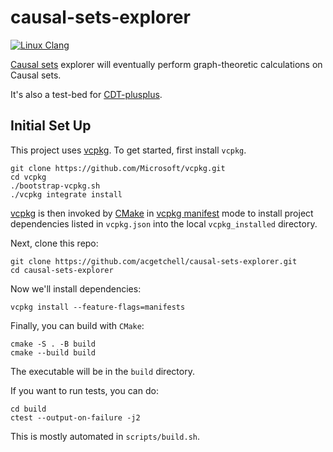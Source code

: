# causal-sets-explorer
[![Linux Clang](https://github.com/acgetchell/causal-sets-explorer/actions/workflows/linux-clang.yml/badge.svg)](https://github.com/acgetchell/causal-sets-explorer/actions/workflows/linux-clang.yml)

[Causal sets][causets] explorer will eventually perform graph-theoretic calculations on Causal sets.

It's also a test-bed for [CDT-plusplus].

## Initial Set Up
This project uses [vcpkg].
To get started, first install `vcpkg`.

~~~
git clone https://github.com/Microsoft/vcpkg.git
cd vcpkg
./bootstrap-vcpkg.sh
./vcpkg integrate install
~~~

[vcpkg] is then invoked by [CMake] in [vcpkg manifest][vcpkg-manifest] mode to install project dependencies listed in `vcpkg.json` into the local `vcpkg_installed` directory.

Next, clone this repo:

~~~
git clone https://github.com/acgetchell/causal-sets-explorer.git
cd causal-sets-explorer
~~~

Now we'll install dependencies:
~~~
vcpkg install --feature-flags=manifests
~~~

Finally, you can build with `CMake`:

~~~
cmake -S . -B build
cmake --build build
~~~

The executable will be in the `build` directory.

If you want to run tests, you can do:

~~~
cd build
ctest --output-on-failure -j2
~~~

This is mostly automated in `scripts/build.sh`.

[causets]: https://en.wikipedia.org/wiki/Causal_sets
[cdt-plusplus]: https://github.com/acgetchell/CDT-plusplus
[vcpkg]: https://vcpkg.io/en/index.html
[CMake]: https://cmake.org
[vcpkg-manifest]: https://github.com/microsoft/vcpkg/blob/master/docs/users/manifests.md